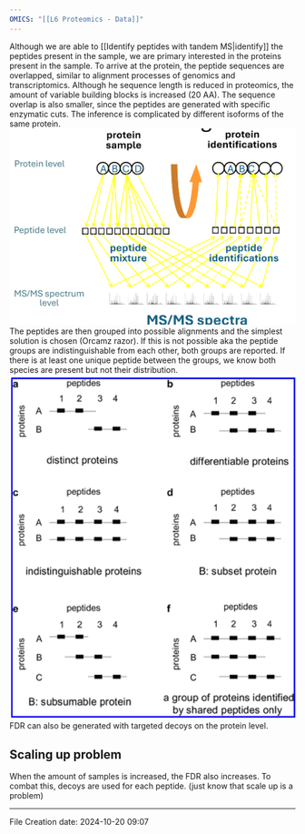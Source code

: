 ```yaml
---
OMICS: "[[L6 Proteomics - Data]]"
---
```

Although we are able to [[Identify peptides with tandem MS|identify]] the peptides present in the sample, we are primary interested in the proteins present in the sample.
To arrive at the protein, the peptide sequences are overlapped, similar to alignment processes of genomics and transcriptomics. Although he sequence length is reduced in proteomics, the amount of variable building blocks is increased (20 AA). The sequence overlap is also smaller, since the peptides are generated with specific enzymatic cuts.
The inference is complicated by different isoforms of the same protein. ![](content/Attachments/KIMN20_data_identification_quantification_2067540178%201.png)
The peptides are then grouped into possible alignments and the simplest solution is chosen (Orcamz razor). If this is not possible aka the peptide groups are indistinguishable from each other, both groups are reported. If there is at least one unique peptide between the groups, we know both species are present but not their distribution.![](content/Attachments/KIMN20_data_identification_quantification_2067540178%202.png)
FDR can also be generated with targeted decoys on the protein level.
## Scaling up problem
When the amount of samples is increased, the FDR also increases. To combat this, decoys are used for each peptide. (just know that scale up is a problem)

---
File Creation date: 2024-10-20 09:07
